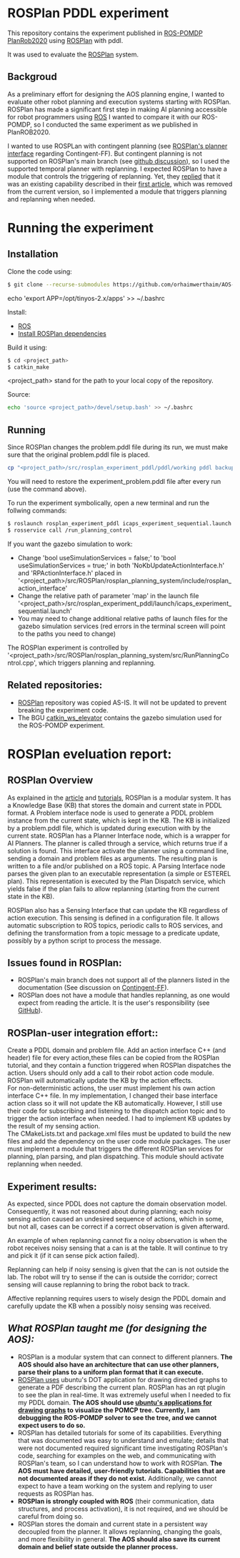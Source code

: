 


# ROSPlan PDDL experiment 
This repository contains the experiment published in [ROS-POMDP](https://icaps20subpages.icaps-conference.org/wp-content/uploads/2020/10/08-PlanRob_2020_paper_21.pdf) [PlanRob2020](https://icaps20subpages.icaps-conference.org/workshops/planrob/) using [ROSPlan](https://kcl-planning.github.io/ROSPlan/documentation/) with pddl.

It was used to evaluate the [ROSPlan](https://ojs.aaai.org/index.php/ICAPS/article/view/13699/13548) system. 




## Backgroud
As a preliminary effort for designing the AOS planning engine, I wanted to evaluate other robot planning and execution systems starting with ROSPlan.
ROSPlan has made a significant first step in making AI planning accessible for robot programmers using [ROS](http://wiki.ros.org) 
I wanted to compare it with our ROS-POMDP, so I conducted the same experiment as we published in PlanROB2020.

I wanted to use ROSPLan with contingent planning (see [ROSPlan's planner interface](https://kcl-planning.github.io/ROSPlan//documentation/interfaces/02_planner_interface.html) regarding Contingent-FF). But contingent planning is not supported on ROSPlan's main branch (see [github discussion](https://github.com/KCL-Planning/ROSPlan/issues/254#issuecomment-822048585)), so I used the supported temporal planner with replanning. I expected ROSPlan to have a module that controls the triggering of replanning. Yet, they [replied](https://github.com/KCL-Planning/ROSPlan/issues/254#issuecomment-822048585) that it was an existing capability described in their [first article](https://ojs.aaai.org/index.php/ICAPS/article/view/13699/13548), which was removed from the current version, so I implemented a module that triggers planning and replanning when needed. 

# Running the experiment
## Installation
Clone the code using:
```sh
$ git clone --recurse-submodules https://github.com/orhaimwerthaim/AOS-OtherSystems-ROSPlanExperimentPDDL.git
```

echo 'export APP=/opt/tinyos-2.x/apps' >> ~/.bashrc 

Install:
- [ROS](http://wiki.ros.org/ROS/Installation)
- [Install ROSPlan dependencies](https://github.com/KCL-Planning/ROSPlan)

Build it using:
```sh
$ cd <project_path>
$ catkin_make
```
<project_path> stand for the path to your local copy of the repository.

Source:
```sh
echo 'source <project_path>/devel/setup.bash' >> ~/.bashrc     
```

## Running
Since ROSPlan changes the problem.pddl file during its run, we must make sure that the original problem.pddl file is placed.
```sh
cp "<project_path>/src/rosplan_experiment_pddl/pddl/working pddl backup/experiment_problem.pddl" "<project_path>/src/rosplan_experiment_pddl/pddl/experiment_problem.pddl"
```
You will need to restore the experiment_problem.pddl file after every run (use the command above).

To run the experiment symbolically, open a new terminal and run the follwing commands:
```sh
$ roslaunch rosplan_experiment_pddl icaps_experiment_sequential.launch
$ rosservice call /run_planning_control  
```

If you want the gazebo simulation to work:
- Change 'bool useSimulationServices = false;' to 'bool useSimulationServices = true;' in both 'NoKbUpdateActionInterface.h' and 'RPActionInterface.h' placed in '<project_path>/src/ROSPlan/rosplan_planning_system/include/rosplan_action_interface'
- Change the relative path of parameter 'map' in the launch file '<project_path>/src/rosplan_experiment_pddl/launch/icaps_experiment_sequential.launch'
- You may need to change additional relative paths of launch files for the gazebo simulation services (red errors in the terminal screen will point to the paths you need to change)




The ROSPlan experiment is controlled by '<project_path>/src/ROSPlan/rosplan_planning_system/src/RunPlanningControl.cpp', which triggers planning and replanning.

## Related repositories:
- [ROSPlan](https://github.com/KCL-Planning/ROSPlan) repository was copied AS-IS. It will not be updated to prevent breaking the experiment code.
- The BGU [catkin_ws_elevator](https://github.com/bguplp/catkin_ws_elevator/tree/master/src) contains the gazebo simulation used for the ROS-POMDP experiment.

# ROSPlan eveluation report:
## ROSPlan Overview
As explained in the [article](https://ojs.aaai.org/index.php/ICAPS/article/view/13699/13548) and [tutorials](https://kcl-planning.github.io/ROSPlan/documentation/), ROSPlan is a modular system. It has a Knowledge Base (KB) that stores the domain and current state in PDDL format.  A Problem interface node is used to generate a PDDL problem instance from the current state, which is kept in the KB. The KB is initialized by a problem.pddl file, which is updated during execution with by the current state.  ROSPlan has a Planner Interface node, which is a wrapper for AI Planners. The planner is called through a service, which returns true if a solution is found. This interface activate the planner using a command line, sending a domain and problem files as arguments. The resulting plan is written to a file and/or published on a ROS topic. A Parsing Interface node parses the given plan to an executable representation (a simple or ESTEREL plan). This representation is executed by the Plan Dispatch service, which yields false if the plan fails to allow replanning (starting from the current state in the KB). 

ROSPlan also has a Sensing Interface that can update the KB regardless of action execution. This sensing is defined in a configuration file. It allows automatic subscription to ROS topics, periodic calls to ROS services, and defining the transformation from a topic message to a predicate update, possibly by a python script to process the message.

## Issues found in ROSPlan:
- ROSPlan's main branch does not support all of the planners listed in the documentation (See discussion on [Contingent-FF](https://github.com/KCL-Planning/ROSPlan/issues/254#issuecomment-822048585)).
- ROSPlan does not have a module that handles replanning, as one would expect from reading the article. It is the user's responsibility (see [GitHub](https://github.com/KCL-Planning/ROSPlan/issues/254#issuecomment-822048585)).


## ROSPlan-user integration effort::
Create a PDDL domain and problem file.
Add an action interface C++ (and header) file for every action,these files can be copied from the ROSPlan tutorial, and they contain a function triggered when ROSPlan dispatches the action. Users should only add a call to their robot action code module. ROSPlan will automatically update the KB by the action effects.   
For non-deterministic actions, the user must implement his own action interface C++ file. In my implementation, I changed their base interface action class so it will not update the KB automatically. However, I still use their code for subscribing and listening to the dispatch action topic and to trigger the action interface when needed. I had to implement KB updates by the result of my sensing action.  
The CMakeLists.txt and package.xml files must be updated to build the new files and add the dependency on the user code module packages. 
The user must implement a module that triggers the different ROSPlan services for planning, plan parsing, and plan dispatching. This module should activate replanning when needed.

## Experiment results:
As expected, since PDDL does not capture the domain observation model. Consequently, it was not reasoned about during planning; each noisy sensing action caused an undesired sequence of actions, which in some, but not all, cases can be correct if a correct observation is given afterward. 

An example of when replanning cannot fix a noisy observation is when the robot receives noisy sensing that a can is at the table. It will continue to try and pick it (if it can sense pick action failed). 

Replanning can help if noisy sensing is given that the can is not outside the lab. The robot will try to sense if the can is outside the corridor; correct sensing will cause replanning to bring the robot back to track.

Affective replanning requires users to wisely design the PDDL domain and carefully update the KB when a possibly noisy sensing was received. 


## _What ROSPlan taught me (for designing the AOS):_
- ROSPlan is a modular system that can connect to different planners. **The AOS should also have an architecture that can use other planners, parse their plans to a uniform plan format that it can execute.**
- [ROSPlan uses](http://kcl-planning.github.io/ROSPlan//tutorials/tutorial_05) ubuntu's DOT application for drawing directed graphs to generate a PDF describing the current plan. ROSPlan has an rqt plugin to see the plan in real-time. It was extremely useful when I needed to fix my PDDL domain. **The AOS should use [ubuntu's applications for drawing graphs](http://manpages.ubuntu.com/manpages/bionic/man1/dot.1.html) to visualize the POMCP tree. Currently, I am debugging the ROS-POMDP solver to see the tree, and we cannot expect users to do so.**
- ROSPlan has detailed tutorials for some of its capabilities. Everything that was documented was easy to understand and emulate; details that were not documented required significant time investigating ROSPlan's code, searching for examples on the web, and communicating with ROSPlan's team, so I can understand how to work with ROSPlan. **The AOS must have detailed, user-friendly tutorials. Capabilities that are not documented areas if they do not exist.** Additionally, we cannot expect to have a team working on the system and replying to user requests as ROSPlan has.  
- **ROSPlan is strongly coupled with ROS** (their communication, data structures, and process activation), it is not required, and we should be careful from doing so.
- ROSPlan stores the domain and current state in a persistent way decoupled from the planner. It allows replanning, changing the goals, and more flexibility in general. **The AOS should also save its current domain and belief state outside the planner process.** 

